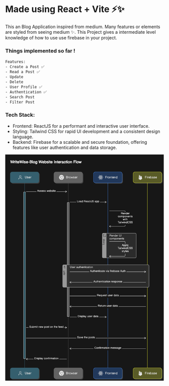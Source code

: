 # Made using React + Vite ⚡✨

This an Blog Application inspired from medium. Many features or elements are styled from seeing medium ✨.
This Project gives a intermediate level knowledge of how to use use firebase in your project.

### Things implemented so far !
```
Features:
- Create a Post ✅
- Read a Post ✅
- Update
- Delete 
- User Profile ✅
- Authentication ✅
- Search Post
- Filter Post
```
### Tech Stack:

- Frontend: ReactJS for a performant and interactive user interface.
- Styling: Tailwind CSS for rapid UI development and a consistent design language.
- Backend: Firebase for a scalable and secure foundation, offering features like user authentication and data storage.

![My Image](./public/writewise.png)
